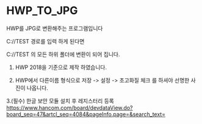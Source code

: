 # HWP_TO_JPG
HWP를 JPG로 변환해주는 프로그램입니다


C://TEST 경로를 입력 하게 된다면

 C://TEST 의 모든 하위 폴더에 변환이 되어 집니다.
 
 1. HWP 2018을 기준으로 제작 하였습니다.
 
 2. HWP에서 다른이름 형식으로 저장 -> 설정 -> 초고화질 체크 를 하셔야 선명한 사진이 나옵니다.

 3.(필수) 한글 보안 모듈 설치 후 레지스터리 등록 https://www.hancom.com/board/devdataView.do?board_seq=47&artcl_seq=4084&pageInfo.page=&search_text=
 
 
